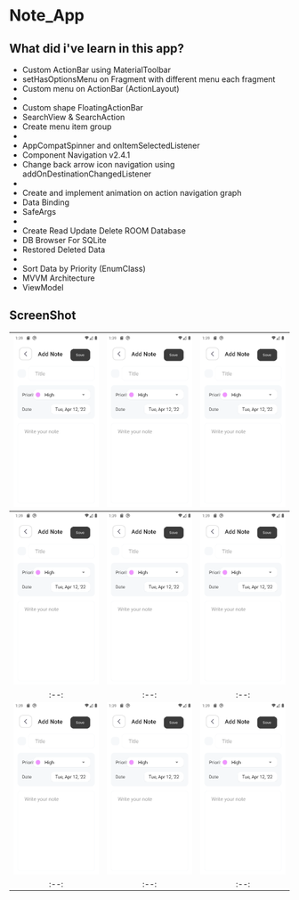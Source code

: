 # Note_App

## What did i've learn in this app?
- Custom ActionBar using MaterialToolbar
- setHasOptionsMenu on Fragment with different menu each fragment
- Custom menu on ActionBar (ActionLayout)
- 
- Custom shape FloatingActionBar
- SearchView & SearchAction
- Create menu item group
- 
- AppCompatSpinner and onItemSelectedListener
- Component Navigation v2.4.1
- Change back arrow icon navigation using addOnDestinationChangedListener
- 
- Create and implement animation on action navigation graph
- Data Binding
- SafeArgs
- 
- Create Read Update Delete ROOM Database
- DB Browser For SQLite
- Restored Deleted Data
- 
- Sort Data by Priority (EnumClass)
- MVVM Architecture
- ViewModel


## ScreenShot

| <img src="/images/ss1.png"/> | <img src="/images/ss1.png"/> | <img src="/images/ss1.png"/> |
| :--: | :--: | :--: |
| <img src="/images/ss1.png"/> | <img src="/images/ss1.png"/> | <img src="/images/ss1.png"/> |
| :--: | :--: | :--: |
| <img src="/images/ss1.png"/> | <img src="/images/ss1.png"/> | <img src="/images/ss1.png"/> |
| :--: | :--: | :--: |
